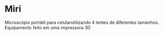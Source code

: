 # Miri

Microscópio portátil para celularutilizando 4 lentes de diferentes tamanhos. Equipamento
feito em uma impressora 3D
